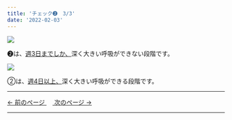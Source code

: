 ```yaml
---
title: 'チェック➋　3/3'
date: '2022-02-03'
---
```

![](/images/012_1.jpg)

➋は、[週3日までしか、]()深く大きい呼吸ができない段階です。   

![](/images/012_2.jpg)

②は、[週4日以上、]()深く大きい呼吸ができる段階です。

***
[ ← 前のページ ](/posts/012-2)　[ 次のページ → ](/posts/0123-1)
***
